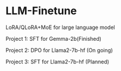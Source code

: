 # LLM-Finetune
LoRA/QLoRA+MoE for large language model

Project 1: SFT for Gemma-2b(Finished)

Project 2: DPO for Llama2-7b-hf (On going)

Project 3: SFT for Llama2-7b-hf (Planned)
